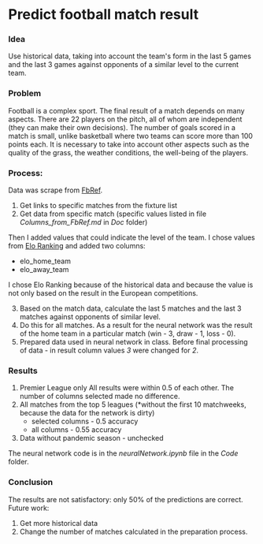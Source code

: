 # Predict football match result


### Idea
Use historical data, taking into account the team's form in the last 5 games and the last 3 games against opponents of a similar level to the current team.


### Problem

Football is a complex sport. The final result of a match depends on many aspects. There are 22 players on the pitch, all of whom are independent (they can make their own decisions).
The number of goals scored in a match is small, unlike basketball where two teams can score more than 100 points each. It is necessary to take into account other aspects such as the quality of the grass, the weather conditions, the well-being of the players.


### Process:

Data was scrape from [FbRef](https://fbref.com/en/).

1. Get links to specific matches from the fixture list 
2. Get data from specific match (specific values listed in file *Columns_from_FbRef.md* in *Doc* folder)

Then I added values that could indicate the level of the team. I chose values from [Elo Ranking](http://clubelo.com/) and added two columns:

- elo_home_team
- elo_away_team

I chose Elo Ranking because of the historical data and because the value is not only based on the result in the European competitions.

3. Based on the match data, calculate the last 5 matches and the last 3 matches against opponents of similar level. 
4. Do this for all matches. As a result for the neural network was the result of the home team in a particular match (win - 3, draw - 1, loss - 0).
5. Prepared data used in neural network in class. Before final processing of data - in result column values *3* were changed for *2*.


### Results

1. Premier League only
    All results were within 0.5 of each other.
    The number of columns selected made no difference.
2. All matches from the top 5 leagues (\*without the first 10 matchweeks, because the data for the network is dirty)
    - selected columns - 0.5 accuracy
    - all columns - 0.55 accuracy
3. Data without pandemic season - unchecked

The neural network code is in the *neuralNetwork.ipynb* file in the *Code* folder.


### Conclusion

The results are not satisfactory: only 50% of the predictions are correct. Future work:
1. Get more historical data
2. Change the number of matches calculated in the preparation process.

